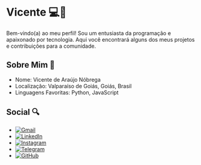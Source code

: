 # Vicente 💻🚀

Bem-vindo(a) ao meu perfil! Sou um entusiasta da programação e apaixonado por tecnologia. Aqui você encontrará alguns dos meus projetos e contribuições para a comunidade.

## Sobre Mim 🚀
- Nome: Vicente de Araújo Nóbrega
- Localização: Valparaíso de Goiás, Goiás, Brasil
- Linguagens Favoritas: Python, JavaScript

## Social 🔍
- [![Gmail](https://img.shields.io/badge/Gmail-333333?style=for-the-badge&logo=gmail&logoColor=red)](mailto:vicentenobrega032@gmail.com)
- [![LinkedIn](https://img.shields.io/badge/LinkedIn-0077B5?style=for-the-badge&logo=linkedin&logoColor=white)](https://www.linkedin.com/in/vicente-n%C3%B3brega-7381622a1/)
- [![Instagram](https://img.shields.io/badge/-Instagram-%23E4405F?style=for-the-badge&logo=instagram&logoColor=white)](https://www.instagram.com/vicente.nobrega1/)
- [![Telegram](https://img.shields.io/badge/Telegram-000?style=for-the-badge&logo=telegram&logoColor=2CA5E0)](https://t.me/@Vicentenobre01)
- [![GitHub](https://img.shields.io/badge/GitHub-100000?style=for-the-badge&logo=github&logoColor=white)](https://github.com/VicenteNobrega)
